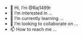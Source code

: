 - 👋 Hi, I’m @Raj1499r
- 👀 I’m interested in ...
- 🌱 I’m currently learning ...
- 💞️ I’m looking to collaborate on ...
- 📫 How to reach me ...

<!---
Raj1499r/Raj1499r is a ✨ special ✨ repository because its `README.md` (this file) appears on your GitHub profile.
You can click the Preview link to take a look at your changes.
--->
